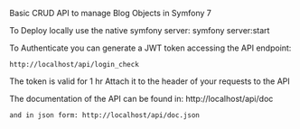 

Basic CRUD API to manage Blog Objects in Symfony 7 

To Deploy locally use the native symfony server: 
     symfony server:start


To Authenticate you can generate a JWT token accessing the API endpoint:

    http://localhost/api/login_check


The token is valid for 1 hr
Attach it to the header of your requests to the API

The documentation of the API can be found in:
    http://localhost/api/doc

    and in json form: http://localhost/api/doc.json